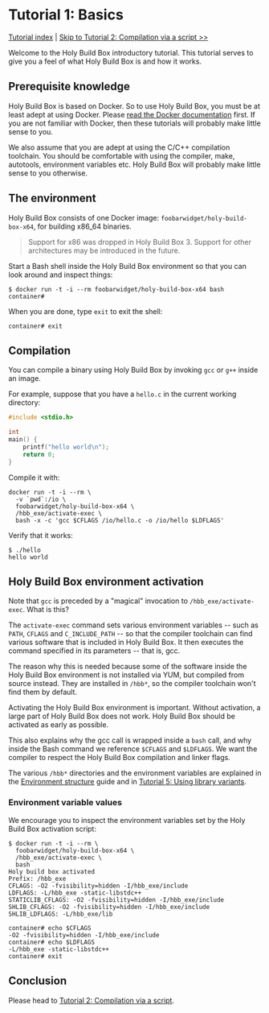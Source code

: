 # Tutorial 1: Basics

[Tutorial index](README.md#tutorials) | [Skip to Tutorial 2: Compilation via a script >>](TUTORIAL-2-COMPILATION-SCRIPT.md)

Welcome to the Holy Build Box introductory tutorial. This tutorial serves to give you a feel of what Holy Build Box is and how it works.

## Prerequisite knowledge

Holy Build Box is based on Docker. So to use Holy Build Box, you must be at least adept at using Docker. Please [read the Docker documentation](https://docs.docker.com/) first. If you are not familiar with Docker, then these tutorials will probably make little sense to you.

We also assume that you are adept at using the C/C++ compilation toolchain. You should be comfortable with using the compiler, make, autotools, environment variables etc. Holy Build Box will probably make little sense to you otherwise.

## The environment

Holy Build Box consists of one Docker image: `foobarwidget/holy-build-box-x64`, for building x86\_64 binaries.

> Support for x86 was dropped in Holy Build Box 3. Support for other architectures may be introduced in the future.

Start a Bash shell inside the Holy Build Box environment so that you can look around and inspect things:

    $ docker run -t -i --rm foobarwidget/holy-build-box-x64 bash
    container#

When you are done, type `exit` to exit the shell:

    container# exit

## Compilation

You can compile a binary using Holy Build Box by invoking `gcc` or `g++` inside an image.

For example, suppose that you have a `hello.c` in the current working directory:

~~~c
#include <stdio.h>

int
main() {
    printf("hello world\n");
    return 0;
}
~~~

Compile it with:

    docker run -t -i --rm \
      -v `pwd`:/io \
      foobarwidget/holy-build-box-x64 \
      /hbb_exe/activate-exec \
      bash -x -c 'gcc $CFLAGS /io/hello.c -o /io/hello $LDFLAGS'

Verify that it works:

    $ ./hello
    hello world

## Holy Build Box environment activation

Note that `gcc` is preceded by a "magical" invocation to `/hbb_exe/activate-exec`. What is this?

The `activate-exec` command sets various environment variables -- such as `PATH`, `CFLAGS` and `C_INCLUDE_PATH` -- so that the compiler toolchain can find various software that is included in Holy Build Box. It then executes the command specified in its parameters -- that is, gcc.

The reason why this is needed because some of the software inside the Holy Build Box environment is not installed via YUM, but compiled from source instead. They are installed in `/hbb*`, so the compiler toolchain won't find them by default.

Activating the Holy Build Box environment is important. Without activation, a large part of Holy Build Box does not work. Holy Build Box should be activated as early as possible.

This also explains why the gcc call is wrapped inside a `bash` call, and why inside the Bash command we reference `$CFLAGS` and `$LDFLAGS`. We want the compiler to respect the Holy Build Box compilation and linker flags.

The various `/hbb*` directories and the environment variables are explained in the [Environment structure](ENVIRONMENT-STRUCTURE.md) guide and in [Tutorial 5: Using library variants](TUTORIAL-5-LIBRARY-VARIANTS.md).

### Environment variable values

We encourage you to inspect the environment variables set by the Holy Build Box activation script:

    $ docker run -t -i --rm \
      foobarwidget/holy-build-box-x64 \
      /hbb_exe/activate-exec \
      bash
    Holy build box activated
    Prefix: /hbb_exe
    CFLAGS: -O2 -fvisibility=hidden -I/hbb_exe/include
    LDFLAGS: -L/hbb_exe -static-libstdc++
    STATICLIB_CFLAGS: -O2 -fvisibility=hidden -I/hbb_exe/include
    SHLIB_CFLAGS: -O2 -fvisibility=hidden -I/hbb_exe/include
    SHLIB_LDFLAGS: -L/hbb_exe/lib

    container# echo $CFLAGS
    -O2 -fvisibility=hidden -I/hbb_exe/include
    container# echo $LDFLAGS
    -L/hbb_exe -static-libstdc++
    container# exit

## Conclusion

Please head to [Tutorial 2: Compilation via a script](TUTORIAL-2-COMPILATION-SCRIPT.md).
